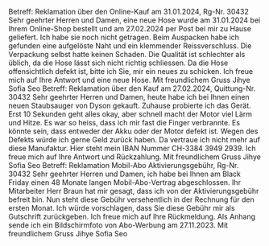 Betreff: Reklamation über den Online-Kauf am 31.01.2024, Rg-Nr. 30432
Sehr geehrter Herren und Damen,
eine neue Hose wurde am 31.01.2024 bei Ihrem Online-Shop bestellt und am 27.02.2024 per Post bei mir zu Hause geliefert. Ich habe sie noch nicht getragen. Beim Auspacken habe ich gefunden eine aufgelöste Naht und ein klemmender Reissverschluss. Die Verpackung selbst hatte keinen Schaden. Die Qualität ist schlechter als üblich, da die Hose lässt sich nicht richtig schliessen. 
Da die Hose offensichtlich defekt ist, bitte ich Sie, mir ein neues zu schicken. 
Ich freue mich auf Ihre Antwort und eine neue Hose.
Mit freundlichem Gruss
Jihye Sofia Seo
Betreff: Reklamation über den Kauf am 27.02.2024, Quittung-Nr. 30432
Sehr geehrter Herren und Damen,
heute habe ich bei Ihnen einen neuen Staubsauger von Dyson gekauft. Zuhause probierte ich das Gerät. Erst 10 Sekunden geht alles okay, aber schnell macht der Motor viel Lärm und Hitze. Es war so heiss, dass ich mir fast die Finger verbrannte. Es könnte sein, dass entweder der Akku oder der Motor defekt ist. Wegen des Defekts würde ich gerne Geld zurück haben. Da vertraue ich nicht mehr auf diese Manufaktur. 
Hier steht mein IBAN Nummer CH-3384 3949 2939.
Ich freue mich auf Ihre Antwort und Rückzahlung.
Mit freundlichem Gruss
Jihye Sofia Seo
Betreff: Reklamation Mobil-Abo Aktivierungsgebühr, Rg-Nr. 30432
Sehr geehrter Herren und Damen,
ich habe bei Ihnen am Black Friday einen 48 Monate langen Mobil-Abo-Vertrag abgeschlossen. 
Ihr Mitarbeiter Herr Braun hat mir gesagt, dass ich von der Aktivierungsgebühr befreit bin. 
Nun steht diese Gebühr versehentlich in der Rechnung für den ersten Monat. 
Ich würde vorschlagen, dass Sie diese Gebühr mir als Gutschrift zurückgeben. 
Ich freue mich auf Ihre Rückmeldung.
Als Anhang sende ich ein Bildschirmfoto von Abo-Werbung am 27.11.2023.
Mit freundlichem Gruss
Jihye Sofia Seo 
